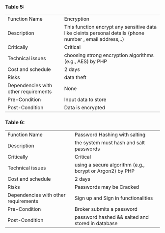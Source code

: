 ### Table 5:
<table>
	<tr>
		<td>Function Name</td>
		<td>Encryption</td>
	</tr>
	<tr>
		<td>Description</td>
		<td> This function encrypt any sensitive data like cleints personal details (phone number , email address,..)  </td>
	</tr>
	<tr>
		<td>Critically</td>
		<td>Critical</td>
	</tr>
	<tr>
		<td>Technical issues</td>
		<td>choosing strong encryption algorithms (e.g., AES) by PHP</td>
	</tr>
	<tr>
		<td>Cost and schedule</td>
		<td>2 days</td>
	</tr>
	<tr>
		<td>Risks</td>
		<td>data theft</td>
	</tr>
	<tr>
		<td>Dependencies with other requirements</td>
		<td>None</td>
	</tr>
	<tr>
		<td>Pre-Condition</td>
		<td>Input data to store</td>
	</tr>
	<tr>
		<td>Post-Condition</td>
		<td>Data is encrypted</td>
	</tr>
</table>



### Table 6:



<table>
	<tr>
		<td>Function Name</td>
		<td>Password Hashing with salting </td>
	</tr>
	<tr>
		<td>Description</td>
		<td>  the system must hash and salt passwords  </td>
	</tr>
	<tr>
		<td>Critically</td>
		<td>Critical</td>
	</tr>
	<tr>
		<td>Technical issues</td>
		<td>using a secure algorithm (e.g., bcrypt or Argon2) by PHP</td>
	</tr>
	<tr>
		<td>Cost and schedule</td>
		<td>2 days</td>
	</tr>
	<tr>
		<td>Risks</td>
		<td>Passwords may be Cracked</td>
	</tr>
	<tr>
		<td>Dependencies with other requirements</td>
		<td>Sign up and Sign in functionalities</td>
	</tr>
	<tr>
		<td>Pre-Condition</td>
		<td>Broker submits a password</td>
	</tr>
	<tr>
		<td>Post-Condition</td>
		<td>password hashed && salted and stored in database </td>
	</tr>
</table>
